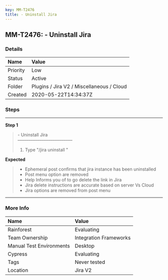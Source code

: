 ```yaml
---
key: MM-T2476
title: - Uninstall Jira
---
```


## MM-T2476: - Uninstall Jira

### Details

| Name     | Value                                     |
| :------- | :---------------------------------------- |
| Priority | Low                                       |
| Status   | Active                                    |
| Folder   | Plugins / Jira V2 / Miscellaneous / Cloud |
| Created  | 2020-05-22T14:34:37Z                      |

### Steps

<hr/>

**Step 1**

> <article>- Uninstall Jira<br>–––––––––––––––––––––––––<ol><li>Type "/jira uninstall "</li></ol></article>

**Expected**

> <article><ul><li>Ephemeral post confirms that jira instance has been uninstalled</li><li>Post menu option are removed</li><li>Help Informs you of to go delete the link in Jira</li><li>Jira delete instructions are accurate based on server Vs Cloud</li><li>Jira options are removed from post menu</li></ul></article>

<hr/>

### More Info

| Name                     | Value                  |
| :----------------------- | :--------------------- |
| Rainforest               | Evaluating             |
| Team Ownership           | Integration Frameworks |
| Manual Test Environments | Desktop                |
| Cypress                  | Evaluating             |
| Tags                     | Never tested           |
| Location                 | Jira V2                |

